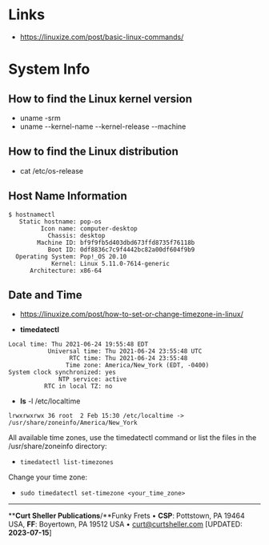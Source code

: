 # Links
- https://linuxize.com/post/basic-linux-commands/

# System Info
## How to find the Linux kernel version
- uname -srm
- uname --kernel-name --kernel-release --machine

## How to find the Linux distribution
- cat /etc/os-release


## Host Name Information
```
$ hostnamectl
   Static hostname: pop-os
         Icon name: computer-desktop
           Chassis: desktop
        Machine ID: bf9f9fb5d403dbd673ffd8735f76118b
           Boot ID: 0df8836c7c9f4442bc82a00df604f9b9
  Operating System: Pop!_OS 20.10
            Kernel: Linux 5.11.0-7614-generic
      Architecture: x86-64
```

## Date and Time
- https://linuxize.com/post/how-to-set-or-change-timezone-in-linux/

- **timedatectl**
```
Local time: Thu 2021-06-24 19:55:48 EDT  
           Universal time: Thu 2021-06-24 23:55:48 UTC  
                 RTC time: Thu 2021-06-24 23:55:48      
                Time zone: America/New_York (EDT, -0400)
System clock synchronized: yes                          
              NTP service: active                       
          RTC in local TZ: no        
```

- **ls** -l /etc/localtime
```
lrwxrwxrwx 36 root  2 Feb 15:30 /etc/localtime -> /usr/share/zoneinfo/America/New_York
```

All available time zones, use the timedatectl command or list the files in the /usr/share/zoneinfo directory:
- `timedatectl list-timezones`

Change your time zone:
- `sudo timedatectl set-timezone <your_time_zone>`

----
****Curt Sheller Publications**/**Funky Frets • **CSP**: Pottstown, PA 19464 USA, **FF**: Boyertown, PA 19512 USA • [curt@curtsheller.com](mailto:curt@curtsheller.com) [UPDATED: **2023-07-15**]
